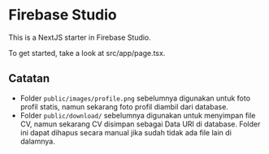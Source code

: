 # Firebase Studio

This is a NextJS starter in Firebase Studio.

To get started, take a look at src/app/page.tsx.

## Catatan
- Folder `public/images/profile.png` sebelumnya digunakan untuk foto profil statis, namun sekarang foto profil diambil dari database.
- Folder `public/download/` sebelumnya digunakan untuk menyimpan file CV, namun sekarang CV disimpan sebagai Data URI di database. Folder ini dapat dihapus secara manual jika sudah tidak ada file lain di dalamnya.

